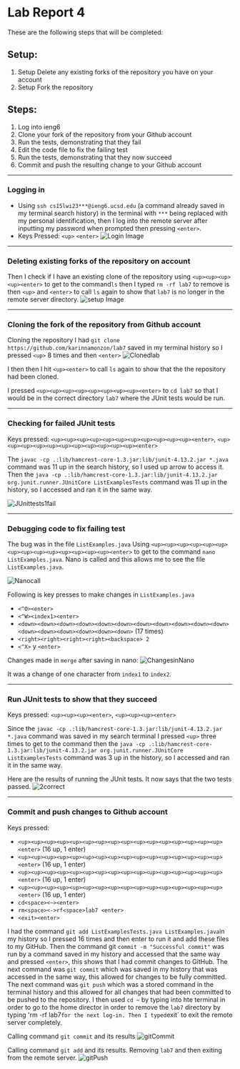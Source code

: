 # Lab Report 4

These are the following steps that will be completed:

## Setup:
1. Setup Delete any existing forks of the repository you have on your account
2. Setup Fork the repository

## Steps:
1. Log into ieng6
2. Clone your fork of the repository from your Github account
3. Run the tests, demonstrating that they fail
4. Edit the code file to fix the failing test
5. Run the tests, demonstrating that they now succeed
6. Commit and push the resulting change to your Github account

---

### Logging in
- Using `ssh cs15lwi23***@ieng6.ucsd.edu` (a command already saved in my terminal search history) in the terminal with `***` being replaced with my personal identification, then I log into the remote server after inputting my password when prompted then pressing `<enter>`. 
- Keys Pressed:
`<up>`
`<enter>`
![Login Image](https://github.com/karinnamonzon/labReport4/blob/main/login.png?raw=true)

---

### Deleting existing forks of the repository on account
Then I check if I have an existing clone of the repository using `<up><up><up><up><enter>` to get to the command`ls` then I typed `rm -rf lab7` to remove is then `<up>` and `<enter>` to call `ls` again to show that `lab7` is no longer in the remote server directory.
![setup Image](https://github.com/karinnamonzon/labReport4/blob/main/setup.png?raw=true)

---

### Cloning the fork of the repository from Github account
Cloning the repository
I had `git clone https://github.com/karinnamonzon/lab7` saved in my terminal history so I pressed `<up>` 8 times and then `<enter>`
![Clonedlab](https://github.com/karinnamonzon/labReport4/blob/main/clonedLab.png?raw=true)

I then then I hit `<up><enter>` to call `ls` again to show that the the repository had been cloned.

I pressed `<up><up><up><up><up><up><up><up><enter>` to `cd lab7` so that I would be in the correct directory `lab7`  where the JUnit tests would be run.

---

### Checking for failed JUnit tests
Keys pressed: `<up><up><up><up><up><up><up><up><up><up><up><enter>`, `<up><up><up><up><up><up><up><up><up><up><up><enter>`

The `javac -cp .:lib/hamcrest-core-1.3.jar:lib/junit-4.13.2.jar *.java` command was 11 up in the search history, so I used up arrow to access it. Then the `java -cp .:lib/hamcrest-core-1.3.jar:lib/junit-4.13.2.jar org.junit.runner.JUnitCore ListExamplesTests` command was 11 up in the history, so I accessed and ran it in the same way.

![JUnittests1fail](https://github.com/karinnamonzon/labReport4/blob/main/JUnittesting1fail.png?raw=true)

---

### Debugging code to fix failing test

The bug was in the file `ListExamples.java` 
Using `<up><up><up><up><up><up><up><up><up><up><up><up><up><up><enter>` to get to the command `nano ListExamples.java`. Nano is called and this allows me to see the file `ListExamples.java`. 

![Nanocall](https://github.com/karinnamonzon/labReport4/blob/main/nanoCall.png?raw=true)

Following is key presses to make changes in `ListExamples.java`
- `<^O><enter>`
- `<^W><index1><enter>`
- `<down><down><down><down><down><down><down><down><down><down><down><down><down><down><down><down><down>` (17 times)
- `<right><right><right><right><backspace> 2`
- `<^X>` y `<enter>`

Changes made in `merge` after saving in nano:
![ChangesinNano](https://github.com/karinnamonzon/labReport4/blob/main/changesMadeNano.png?raw=true)

It was a change of one character from `index1` to `index2`.

---
 
### Run JUnit tests to show that they succeed
Keys pressed: `<up><up><up><enter>`, `<up><up><up><enter>`
 
Since the `javac -cp .:lib/hamcrest-core-1.3.jar:lib/junit-4.13.2.jar *.java` command was saved in my search terminal I pressed `<up>` three times to get to the command then the `java -cp .:lib/hamcrest-core-1.3.jar:lib/junit-4.13.2.jar org.junit.runner.JUnitCore ListExamplesTests` command was 3 up in the history, so I accessed and ran it in the same way.

Here are the results of running the JUnit tests. It now says that the two tests passed. 
![2correct](https://github.com/karinnamonzon/labReport4/blob/main/2correct.png?raw=true)

---
  
### Commit and push changes to Github account
Keys pressed: 
- `<up><up><up><up><up><up><up><up><up><up><up><up><up><up><up><up><enter>` (16 up, 1 enter)
- `<up><up><up><up><up><up><up><up><up><up><up><up><up><up><up><up><enter>` (16 up, 1 enter)
- `<up><up><up><up><up><up><up><up><up><up><up><up><up><up><up><up><enter>` (16 up, 1 enter)
- `<up><up><up><up><up><up><up><up><up><up><up><up><up><up><up><up><enter>` (16 up, 1 enter)
- `cd<space><~><enter>`
- `rm<space><->rf<space>lab7 <enter>`
- `<exit><enter>`

I had the command `git add ListExamplesTests.java ListExamples.java`in my history so I pressed <up> 16 times and then enter to run it and add these files to my GitHub. Then the command git `commit -m "Successful commit"` was run by a command saved in my history and accessed that the same way and pressed `<enter>`, this shows that I had commit changes to GitHub. The next command was `git commit` which was saved in my history that was accessed in the same way, this allowed for changes to be fully committed. The next command was `git push` which was a stored command in the terminal history and this allowed for all changes that had been committed to be pushed to the repository. I then used `cd ~` by typing into hte terminal in order to go to the home director in order to remove the `lab7` directory by typing 'rm -rf lab7` for the next log-in. Then I typed `exit` to exit the remote server completely.

Calling command `git commit` and its results
  ![gitCommit](https://github.com/karinnamonzon/labReport4/blob/main/gitCommit.png?raw=true)
  
Calling command `git add` and its results. Removing `lab7` and then exiting from the remote server.
  ![gitPush](https://github.com/karinnamonzon/labReport4/blob/main/gitpush.png?raw=true)
